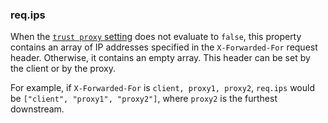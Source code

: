 <h3 id='req.ips'>req.ips</h3>

When the [`trust proxy` setting](/5x/api.html#trust.proxy.options.table) does not evaluate to `false`,
this property contains an array of IP addresses
specified in the `X-Forwarded-For` request header. Otherwise, it contains an
empty array. This header can be set by the client or by the proxy.

For example, if `X-Forwarded-For` is `client, proxy1, proxy2`, `req.ips` would be
`["client", "proxy1", "proxy2"]`, where `proxy2` is the furthest downstream.
